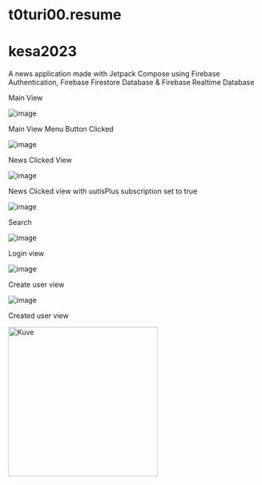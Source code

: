 # t0turi00.resume
# kesa2023
A news application made with Jetpack Compose using Firebase Authentication, Firebase Firestore Database & Firebase Realtime Database

Main View

![image](https://github.com/t0turi00/kesa2023/assets/79054967/0548ecf4-72cd-4e69-b4ce-d8ba74fd5893)


Main View Menu Button Clicked

![image](https://github.com/t0turi00/kesa2023/assets/79054967/5989d570-4e3b-4c75-a164-921761eb4554)


News Clicked View

![image](https://github.com/t0turi00/kesa2023/assets/79054967/37577587-f950-45b7-a773-11d561702b80)



News Clicked view with uutisPlus subscription set to true

![image](https://github.com/t0turi00/kesa2023/assets/79054967/2b752d0e-40b7-432b-92dc-1ae92ab8b7a4)


Search

![image](https://github.com/t0turi00/kesa2023/assets/79054967/2f0bfd1c-d364-4449-92c8-c720b85abdbc)


Login view

![image](https://github.com/t0turi00/kesa2023/assets/79054967/678bec99-1fa6-490c-be45-632be15008a4)


Create user view

![image](https://github.com/t0turi00/kesa2023/assets/79054967/6e812063-050c-4d81-b128-2cb111dd1492)



Created user view

<img width="298" alt="Kuve" src="https://github.com/t0turi00/kesa2023/assets/79054967/f09bca18-04e2-448e-ac40-f9f435daf089">
